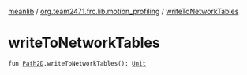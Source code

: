 [meanlib](../index.md) / [org.team2471.frc.lib.motion_profiling](index.md) / [writeToNetworkTables](./write-to-network-tables.md)

# writeToNetworkTables

`fun `[`Path2D`](-path2-d/index.md)`.writeToNetworkTables(): `[`Unit`](https://kotlinlang.org/api/latest/jvm/stdlib/kotlin/-unit/index.html)